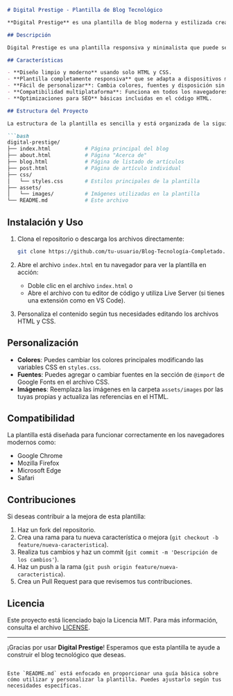```md
# Digital Prestige - Plantilla de Blog Tecnológico

**Digital Prestige** es una plantilla de blog moderna y estilizada creada utilizando solo HTML y CSS. Está diseñada para proyectos tecnológicos, blogs personales o sitios de noticias enfocadas en temas de desarrollo y tecnología.

## Descripción

Digital Prestige es una plantilla responsiva y minimalista que puede ser fácilmente personalizada para crear un blog tecnológico profesional. Esta plantilla ofrece una estructura simple pero elegante que incluye páginas para artículos, una barra de navegación, un pie de página con enlaces a redes sociales y una sección destacada para los posts más importantes.

## Características

- **Diseño limpio y moderno** usando solo HTML y CSS.
- **Plantilla completamente responsiva** que se adapta a dispositivos móviles, tabletas y pantallas de escritorio.
- **Fácil de personalizar**: Cambia colores, fuentes y disposición sin necesidad de JavaScript.
- **Compatibilidad multiplataforma**: Funciona en todos los navegadores modernos.
- **Optimizaciones para SEO** básicas incluidas en el código HTML.

## Estructura del Proyecto

La estructura de la plantilla es sencilla y está organizada de la siguiente manera:

```bash
digital-prestige/
├── index.html           # Página principal del blog
├── about.html           # Página "Acerca de"
├── blog.html            # Página de listado de artículos
├── post.html            # Página de artículo individual
├── css/
│   └── styles.css       # Estilos principales de la plantilla
├── assets/
│   └── images/          # Imágenes utilizadas en la plantilla
└── README.md            # Este archivo
```

## Instalación y Uso

1. Clona el repositorio o descarga los archivos directamente:

    ```bash
    git clone https://github.com/tu-usuario/Blog-Tecnología-Completado.git
    ```

2. Abre el archivo `index.html` en tu navegador para ver la plantilla en acción:

    - Doble clic en el archivo `index.html` o
    - Abre el archivo con tu editor de código y utiliza Live Server (si tienes una extensión como en VS Code).

3. Personaliza el contenido según tus necesidades editando los archivos HTML y CSS.

## Personalización

- **Colores**: Puedes cambiar los colores principales modificando las variables CSS en `styles.css`.
- **Fuentes**: Puedes agregar o cambiar fuentes en la sección de `@import` de Google Fonts en el archivo CSS.
- **Imágenes**: Reemplaza las imágenes en la carpeta `assets/images` por las tuyas propias y actualiza las referencias en el HTML.

## Compatibilidad

La plantilla está diseñada para funcionar correctamente en los navegadores modernos como:

- Google Chrome
- Mozilla Firefox
- Microsoft Edge
- Safari

## Contribuciones

Si deseas contribuir a la mejora de esta plantilla:

1. Haz un fork del repositorio.
2. Crea una rama para tu nueva característica o mejora (`git checkout -b feature/nueva-caracteristica`).
3. Realiza tus cambios y haz un commit (`git commit -m 'Descripción de los cambios'`).
4. Haz un push a la rama (`git push origin feature/nueva-caracteristica`).
5. Crea un Pull Request para que revisemos tus contribuciones.

## Licencia

Este proyecto está licenciado bajo la Licencia MIT. Para más información, consulta el archivo [LICENSE](LICENSE).

---

¡Gracias por usar **Digital Prestige**! Esperamos que esta plantilla te ayude a construir el blog tecnológico que deseas.
```

Este `README.md` está enfocado en proporcionar una guía básica sobre cómo utilizar y personalizar la plantilla. Puedes ajustarlo según tus necesidades específicas.
